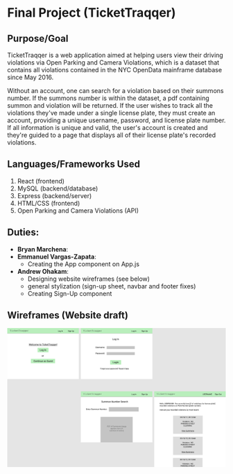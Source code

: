 # Final Project (TicketTraqqer)

## Purpose/Goal
TicketTraqqer is a web application aimed at helping users view their driving violations via Open Parking and Camera Violations, which is a dataset that contains all violations contained in the NYC OpenData mainframe database since May 2016.

Without an account, one can search for a violation based on their summons number. If the summons number is within the dataset, a pdf containing summon and violation will be returned. If the user wishes to track all the violations they've made under a single license plate, they must create an account, providing a unique username, password, and license plate number. If all information is unique and valid, the user's account is created and they're guided to a page that displays all of their license plate's recorded violations.

## Languages/Frameworks Used
1. React (frontend)
2. MySQL (backend/database)
3. Express (backend/server)
4. HTML/CSS (frontend)
5. Open Parking and Camera Violations (API)

## Duties:
- __Bryan Marchena__:
- __Emmanuel Vargas-Zapata__: 
    - Creating the App component on App.js
- __Andrew Ohakam__: 
    - Designing website wireframes (see below)
    - general stylization (sign-up sheet, navbar and footer fixes)
    - Creating Sign-Up component

## Wireframes (Website draft)
![All pages](myapp/src/img/TicketTraqqerWireFrames.png)
